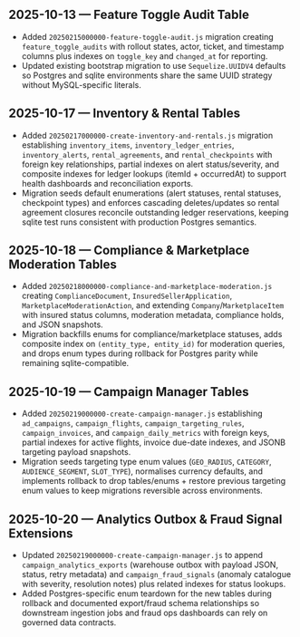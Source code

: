 ## 2025-10-13 — Feature Toggle Audit Table
- Added `20250215000000-feature-toggle-audit.js` migration creating `feature_toggle_audits` with rollout states, actor, ticket, and timestamp columns plus indexes on `toggle_key` and `changed_at` for reporting.
- Updated existing bootstrap migration to use `Sequelize.UUIDV4` defaults so Postgres and sqlite environments share the same UUID strategy without MySQL-specific literals.

## 2025-10-17 — Inventory & Rental Tables
- Added `20250217000000-create-inventory-and-rentals.js` migration establishing `inventory_items`, `inventory_ledger_entries`, `inventory_alerts`, `rental_agreements`, and `rental_checkpoints` with foreign key relationships, partial indexes on alert status/severity, and composite indexes for ledger lookups (itemId + occurredAt) to support health dashboards and reconciliation exports.
- Migration seeds default enumerations (alert statuses, rental statuses, checkpoint types) and enforces cascading deletes/updates so rental agreement closures reconcile outstanding ledger reservations, keeping sqlite test runs consistent with production Postgres semantics.

## 2025-10-18 — Compliance & Marketplace Moderation Tables
- Added `20250218000000-compliance-and-marketplace-moderation.js` creating `ComplianceDocument`, `InsuredSellerApplication`, `MarketplaceModerationAction`, and extending `Company`/`MarketplaceItem` with insured status columns, moderation metadata, compliance holds, and JSON snapshots.
- Migration backfills enums for compliance/marketplace statuses, adds composite index on `(entity_type, entity_id)` for moderation queries, and drops enum types during rollback for Postgres parity while remaining sqlite-compatible.

## 2025-10-19 — Campaign Manager Tables
- Added `20250219000000-create-campaign-manager.js` establishing `ad_campaigns`, `campaign_flights`, `campaign_targeting_rules`, `campaign_invoices`, and `campaign_daily_metrics` with foreign keys, partial indexes for active flights, invoice due-date indexes, and JSONB targeting payload snapshots.
- Migration seeds targeting type enum values (`GEO_RADIUS`, `CATEGORY`, `AUDIENCE_SEGMENT`, `SLOT_TYPE`), normalises currency defaults, and implements rollback to drop tables/enums + restore previous targeting enum values to keep migrations reversible across environments.

## 2025-10-20 — Analytics Outbox & Fraud Signal Extensions
- Updated `20250219000000-create-campaign-manager.js` to append `campaign_analytics_exports` (warehouse outbox with payload JSON, status, retry metadata) and `campaign_fraud_signals` (anomaly catalogue with severity, resolution notes) plus related indexes for status lookups.
- Added Postgres-specific enum teardown for the new tables during rollback and documented export/fraud schema relationships so downstream ingestion jobs and fraud ops dashboards can rely on governed data contracts.
